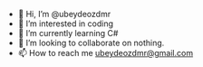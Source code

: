 - 👋 Hi, I’m @ubeydeozdmr
- 👀 I’m interested in coding
- 🌱 I’m currently learning C#
- 💞️ I’m looking to collaborate on nothing.
- 📫 How to reach me ubeydeozdmr@gmail.com

<!---
ubeydeozdmr/ubeydeozdmr is a ✨ special ✨ repository because its `README.md` (this file) appears on your GitHub profile.
You can click the Preview link to take a look at your changes.
--->

